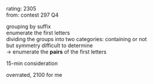 rating: 2305  
from: contest 297 Q4

grouping by suffix  
enumerate the first letters  
dividing the groups into two categories: containing or not  
but symmetry difficult to determine  
-> enumerate the **pairs** of the first letters

15-min consideration

overrated, 2100 for me